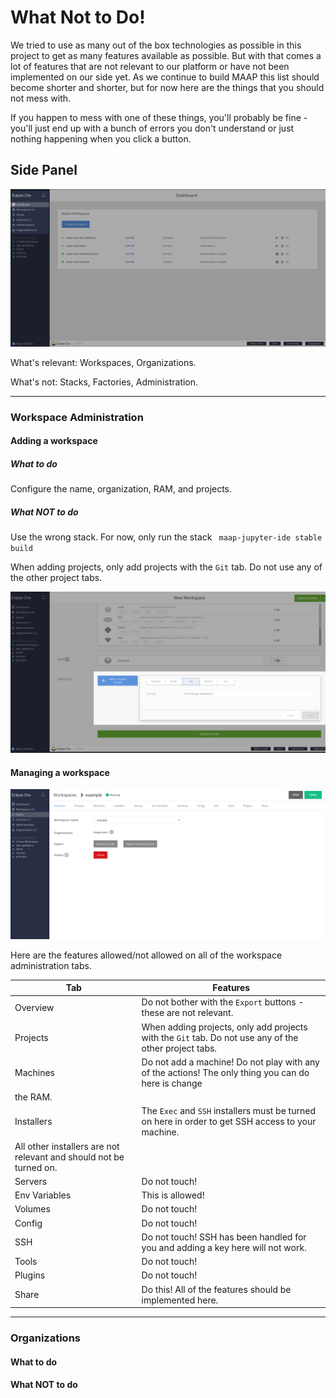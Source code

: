 # What Not to Do!

We tried to use as many out of the box technologies as possible in this project to get as many features
available as possible. But with that comes a lot of features that are not relevant to our platform or 
have not been implemented on our side yet. As we continue to build MAAP this list should become shorter
and shorter, but for now here are the things that you should not mess with. 

If you happen to mess with one of these things, you'll probably be fine - you'll just end up with a bunch
of errors you don't understand or just nothing happening when you click a button.

## Side Panel
![side panel options](./images/side_panel_options.png)

What's relevant: Workspaces, Organizations.

What's not: Stacks, Factories, Administration.

---
### Workspace Administration

#### Adding a workspace
##### What to do
Configure the name, organization, RAM, and projects.

##### What NOT to do
Use the wrong stack. For now, only run the stack ` maap-jupyter-ide stable build`

When adding projects, only add projects with the `Git` tab. Do not use any of the other project tabs.

![Add_project_options](./images/add_proj_options.png)

#### Managing a workspace

![Workspace admin tabs](./images/workspace_admin.png)

Here are the features allowed/not allowed on all of the workspace administration tabs.

| Tab           | Features |
| -----------   | ----------- |
| Overview      | Do not bother with the `Export` buttons - these are not relevant.|
| Projects      | When adding projects, only add projects with the `Git` tab. Do not use any of the other project tabs.|
| Machines      | Do not add a machine! Do not play with any of the actions! The only thing you can do here is change
                  the RAM. |
| Installers    | The `Exec` and `SSH` installers must be turned on here in order to get SSH access to your machine. 
                  All other installers are not relevant and should not be turned on. |
| Servers       | Do not touch! |
| Env Variables | This is allowed! |
| Volumes       | Do not touch! |
| Config        | Do not touch! |
| SSH           | Do not touch! SSH has been handled for you and adding a key here will not work. |
| Tools         | Do not touch! |
| Plugins       | Do not touch! |
| Share         | Do this! All of the features should be implemented here. |



---
### Organizations
#### What to do

#### What NOT to do